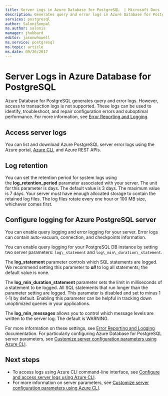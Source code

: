 ```yaml
---
title: Server Logs in Azure Database for PostgreSQL  | Microsoft Docs
description: Generates query and error logs in Azure Database for PostgreSQL.
services: postgresql
author: SaloniSonpal
ms.author: salonis
manager: jhubbard
editor: jasonwhowell
ms.service: postgresql
ms.topic: article
ms.date: 09/26/2017
---
```

# Server Logs in Azure Database for PostgreSQL 
Azure Database for PostgreSQL generates query and error logs. However, access to transaction logs is not supported. These logs can be used to identify, troubleshoot, and repair configuration errors and suboptimal performance. For more information, see [Error Reporting and Logging](https://www.postgresql.org/docs/9.6/static/runtime-config-logging.html).

## Access server logs
You can list and download Azure PostgreSQL server error logs using the Azure portal, [Azure CLI](howto-configure-server-logs-using-cli.md), and Azure REST APIs.

## Log retention
You can set the retention period for system logs using the **log\_retention\_period** parameter associated with your server. The unit for this parameter is days. The default value is 3 days. The maximum value is 7 days. Your server must have enough allocated storage to contain the retained log files.
The log files rotate every one hour or 100 MB size, whichever comes first.

## Configure logging for Azure PostgreSQL server
You can enable query logging and error logging for your server. Error logs can contain auto-vacuum, connection, and checkpoints information.

You can enable query logging for your PostgreSQL DB instance by setting two server parameters: `log\_statement` and `log\_min\_duration\_statement`.

The **log\_statement** parameter controls which SQL statements are logged. We recommend setting this parameter to ***all*** to log all statements; the default value is none.

The **log\_min\_duration\_statement** parameter sets the limit in milliseconds of a statement to be logged. All SQL statements that run longer than the parameter setting are logged. This parameter is disabled and set to minus 1 (-1) by default. Enabling this parameter can be helpful in tracking down unoptimized queries in your applications.

The **log\_min\_messages** allows you to control which message levels are written to the server log. The default is WARNING. 

For more information on these settings, see [Error Reporting and Logging](https://www.postgresql.org/docs/9.6/static/runtime-config-logging.html) documentation. For particularly configuring Azure Database for PostgreSQL server parameters, see [Customize server configuration parameters using Azure CLI](howto-configure-server-parameters-using-cli.md).

## Next steps
- To access logs using Azure CLI command-line interface, see [Configure and access server logs using Azure CLI](howto-configure-server-logs-using-cli.md).
- For more information on server parameters, see [Customize server configuration parameters using Azure CLI](howto-configure-server-parameters-using-cli.md).
